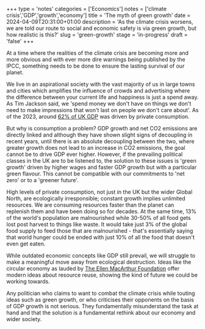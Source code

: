 +++
type = 'notes'
categories = ['Economics']
notes = ['climate crisis','GDP','growth','economy']
title = 'The myth of green growth'
date = 2024-04-09T20:31:00+01:00
description = 'As the climate crisis worsens, we are told our route to social and economic safety is via green growth, but how realistic is this?'
slug = 'green-growth'
stage = 'in-progress'
draft = 'false'
+++

At a time where the realities of the climate crisis are becoming more and more obvious and with ever more dire warnings being published by the IPCC, something needs to be done to ensure the lasting survival of our planet.

We live in an aspirational society with the vast majority of us in large towns and cities which amplifies the influence of crowds and advertising where the difference between your current life and happiness is just a spend away. As Tim Jackson said, we 'spend money we don't have on things we don't need to make impressions that won't last on people we don't care about'. As of the 2023, around [62% of UK GDP](https://www.ceicdata.com/en/indicator/united-kingdom/private-consumption--of-nominal-gdp) was driven by private consumption. 

But why is consumption a problem? GDP growth and net CO2 emissions are directly linked and although they have shown slight signs of decoupling in recent years, until there is an absolute decoupling between the two, where greater growth does not lead to an increase in CO2 emissions, the goal cannot be to drive GDP ever higher. However, if the prevailing political classes in the UK are to be listened to, the solution to these issues is 'green growth' driven by higher wages and faster GDP growth but with a particular green flavour. This cannot be compatible with our commitments to 'net zero' or to a 'greener future'. 

High levels of private consumption, not just in the UK but the wider Global North, are ecologically irresponsible; constant growth implies unlimited resources. We are consuming resources faster than the planet can replenish them and have been doing so for decades. At the same time, 13% of the world's population are malnourished while 30-50% of all food gets lost post harvest to things like waste. It would take just 3% of the global food supply to feed those that are malnourished - that's essentially saying that world hunger could be ended with just 10% of all the food that doesn't even get eaten.

While outdated economic concepts like GDP still prevail, we will struggle to make a meaningful move away from ecological destruction. Ideas like the circular economy as lauded by [The Ellen MacArthur Foundation](https://www.ellenmacarthurfoundation.org/) offer modern ideas about resource reuse, showing the kind of future we could be working towards.

Any politician who claims to want to combat the climate crisis while touting ideas such as green growth, or who criticises their opponents on the basis of GDP growth is not serious. They fundamentally misunderstand the task at hand and that the solution is a fundamental rethink about our economy and wider society.